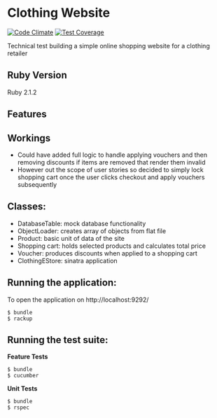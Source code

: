 Clothing Website
================
[![Code Climate](https://codeclimate.com/github/foxjerem/clothing-website/badges/gpa.svg)](https://codeclimate.com/github/foxjerem/clothing-website) [![Test Coverage](https://codeclimate.com/github/foxjerem/clothing-website/badges/coverage.svg)](https://codeclimate.com/github/foxjerem/clothing-website)

Technical test building a simple online shopping website for a clothing retailer

Ruby Version
------------
Ruby 2.1.2

Features
--------


Workings
--------
- Could have added full logic to handle applying vouchers and then removing discounts if items are removed that render them invalid
- However out the scope of user stories so decided to simply lock shopping cart once the user clicks checkout and apply vouchers subsequently

Classes:
--------
- DatabaseTable: mock database functionality
- ObjectLoader: creates array of objects from flat file
- Product: basic unit of data of the site
- Shopping cart: holds selected products and calculates total price
- Voucher: produces discounts when applied to a shopping cart
- ClothingEStore: sinatra application

Running the application:
------------------------
To open the application on http://localhost:9292/

```shell
$ bundle
$ rackup
```

Running the test suite:
-----------------------
**Feature Tests**
```shell
$ bundle
$ cucumber
```

**Unit Tests**
```shell
$ bundle
$ rspec
```





